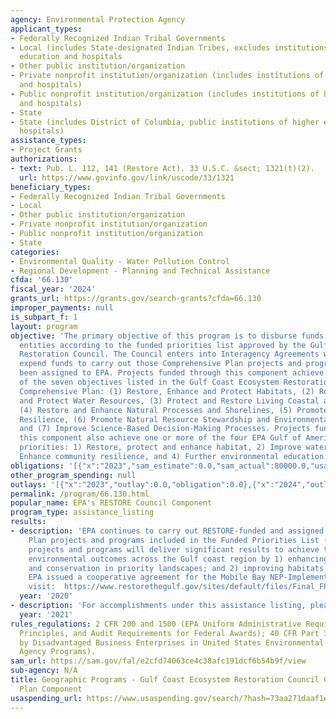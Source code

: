 ```yaml
---
agency: Environmental Protection Agency
applicant_types:
- Federally Recognized Indian Tribal Governments
- Local (includes State-designated Indian Tribes, excludes institutions of higher
  education and hospitals
- Other public institution/organization
- Private nonprofit institution/organization (includes institutions of higher education
  and hospitals)
- Public nonprofit institution/organization (includes institutions of higher education
  and hospitals)
- State
- State (includes District of Columbia, public institutions of higher education and
  hospitals)
assistance_types:
- Project Grants
authorizations:
- text: Pub. L. 112, 141 (Restore Act). 33 U.S.C. &sect; 1321(t)(2).
  url: https://www.govinfo.gov/link/uscode/33/1321
beneficiary_types:
- Federally Recognized Indian Tribal Governments
- Local
- Other public institution/organization
- Private nonprofit institution/organization
- Public nonprofit institution/organization
- State
categories:
- Environmental Quality - Water Pollution Control
- Regional Development - Planning and Technical Assistance
cfda: '66.130'
fiscal_year: '2024'
grants_url: https://grants.gov/search-grants?cfda=66.130
improper_payments: null
is_subpart_f: 1
layout: program
objective: 'The primary objective of this program is to disburse funds to eligible
  entities according to the funded priorities list approved by the Gulf Coast Ecosystem
  Restoration Council. The Council enters into Interagency Agreements with EPA to
  expend funds to carry out those Comprehensive Plan projects and programs that have
  been assigned to EPA. Projects funded through this component achieve one or more
  of the seven objectives listed in the Gulf Coast Ecosystem Restoration Council Initial
  Comprehensive Plan: (1) Restore, Enhance and Protect Habitats, (2) Restore, Improve,
  and Protect Water Resources, (3) Protect and Restore Living Coastal and Marine Resources,
  (4) Restore and Enhance Natural Processes and Shorelines, (5) Promote Community
  Resilience, (6) Promote Natural Resource Stewardship and Environmental Education,
  and (7) Improve Science-Based Decision-Making Processes. Projects funded through
  this component also achieve one or more of the four EPA Gulf of America Division
  priorities: 1) Restore, protect and enhance habitat, 2) Improve water quality, 3)
  Enhance community resilience, and 4) Further environmental education: https://www.restorethegulf.gov/comprehensive-plan.'
obligations: '[{"x":"2023","sam_estimate":0.0,"sam_actual":80000.0,"usa_spending_actual":80000.0},{"x":"2024","sam_estimate":0.0,"sam_actual":0.0,"usa_spending_actual":0.0},{"x":"2025","sam_estimate":0.0,"sam_actual":0.0,"usa_spending_actual":0.0}]'
other_program_spending: null
outlays: '[{"x":"2023","outlay":0.0,"obligation":0.0},{"x":"2024","outlay":0.0,"obligation":0.0},{"x":"2025","outlay":0.0,"obligation":0.0}]'
permalink: /program/66.130.html
popular_name: EPA's RESTORE Council Component
program_type: assistance_listing
results:
- description: 'EPA continues to carry out RESTORE-funded and assigned Comprehensive
    Plan projects and programs included in the Funded Priorities List (FPL). These
    projects and programs will deliver significant results to achieve the Council’s
    environmental outcomes across the Gulf coast region by 1) enhancing land protection
    and conservation in priority landscapes; and 2) improving habitats and water quality.
    EPA issued a cooperative agreement for the Mobile Bay NEP-Implementation Project.  Please
    visit:  https://www.restorethegulf.gov/sites/default/files/Final_FPL%203a_Final_Perdido_EC_508_3_2_2020.pdf.'
  year: '2020'
- description: 'For accomplishments under this assistance listing, please visit: https://restorethegulf.gov/'
  year: '2021'
rules_regulations: 2 CFR 200 and 1500 (EPA Uniform Administrative Requirements, Cost
  Principles, and Audit Requirements for Federal Awards); 40 CFR Part 33 (Participation
  by Disadvantaged Business Enterprises in United States Environmental Protection
  Agency Programs).
sam_url: https://sam.gov/fal/e2cfd74063ce4c38afc191dcf6b54b9f/view
sub-agency: N/A
title: Geographic Programs - Gulf Coast Ecosystem Restoration Council Comprehensive
  Plan Component
usaspending_url: https://www.usaspending.gov/search/?hash=73aa271daaf1e15bd8100271898ff91a
---
```

